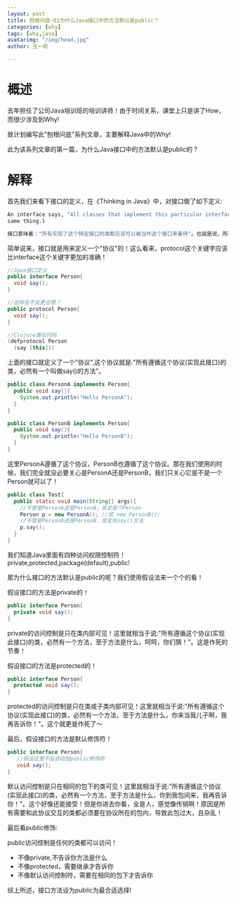 ```yaml
---
layout: post
title: 刨根问底-01为什么Java接口中的方法默认是public？
categories: [why]
tags: [why,java]
avatarimg: "/img/head.jpg"
author: 王一帆

---
```


# 概述

去年担任了公司Java培训班的培训讲师！由于时间关系，课堂上只是讲了How，而很少涉及到Why!

故计划编写此"刨根问底"系列文章，主要解释Java中的Why!

此为该系列文章的第一篇，为什么Java接口中的方法默认是public的？

# 解释

首先我们来看下接口的定义，在《Thinking in Java》中，对接口做了如下定义:

```sh
An interface says, "All classes that implement this particular interface will look like this." Thus, any code that uses a particular interface knows what methods might be called for that interface, and that’s all. So the interface is used to establish a "protocol" between classes. (Some object-oriented programming languages have a keyword called protocol to do the
same thing.)

接口意味着："所有实现了这个特定接口的类都应该可以被当作这个接口来看待"。也就是说，所有使用此特定接口的代码都应该知道该接口有哪些方法可以被调用，而且仅此而已！所以接口被用来定义接口之间的协议！(有些语言使用protocol这个关键字来做Java中interface关键字所要做的事情，例如:Clojure)
```

简单说来，接口就是用来定义一个"协议"的！这么看来，protocol这个关键字应该比interface这个关键字更加的准确！

```java
//Java接口定义
public interface Person{
  void say();
}

//这样会不会更合理？
public protocol Person{
  void say();
}

//Clojure类似代码
(defprotocol Person
  (say [this]))
```

上面的接口就定义了一个"协议",这个协议就是:"所有遵循这个协议(实现此接口)的类，必然有一个叫做say()的方法"。

<!-- more -->

```java
public class PersonA implements Person{
  public void say(){
    System.out.println("Hello PersonA");
  }
}

public class PersonB implements Person{
  public void say(){
    System.out.println("Hello PersonB");
  }
}
```

这里PersonA遵循了这个协议，PersonB也遵循了这个协议。那在我们使用的时候，我们完全就没必要关心是PersonA还是PersonB，我们只关心它是不是一个Person就可以了！

```java
public class Test{
  public static void main(String[] args){
    //不管是PersonA还是PersonB，肯定是个Person
    Person p = new PersonA(); //或 new PersonB();
    //不管是PersonA还是PersonB，肯定有say()方法
    p.say();
  }
}
```

我们知道Java里面有四种访问权限控制符！private,protected,package(default),public!

那为什么接口的方法默认是public的呢？我们使用假设法来一个个的看！

假设接口的方法是private的！

```java
public interface Person{
  private void say();
}
```

private的访问控制是只在类内部可见！这里就相当于说:"所有遵循这个协议(实现此接口)的类，必然有一个方法，至于方法是什么，呵呵，你们猜！"。这是作死的节奏！

假设接口的方法是protected的！

```java
public interface Person{
  protected void say();
}
```

protected的访问控制是只在类或子类内部可见！这里就相当于说:"所有遵循这个协议(实现此接口)的类，必然有一个方法，至于方法是什么，你来当我儿子啊，我再告诉你！"。这个就更是作死了～

最后，假设接口的方法是默认修饰符！


```java
public interface Person{
   //假设这里不会自动加public修饰符
   void say();
}
```

默认访问控制是只在相同的包下的类可见！这里就相当于说:"所有遵循这个协议(实现此接口)的类，必然有一个方法，至于方法是什么，你到我包间来，我再告诉你！"。这个好像还能接受！但是你进去你看，全是人，感觉像传销啊！原因是所有需要和此协议交互的类都必须要在协议所在的包内，导致此包过大，且杂乱！

最后看public修饰:

public访问控制是任何的类都可以访问！

- 不像private,不告诉你方法是什么
- 不像protected，需要继承才告诉你
- 不像默认访问控制符，需要在相同的包下才告诉你

综上所述，接口方法设为public为最合适选择!

